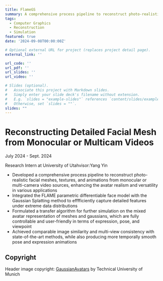 ```yaml
---
title: FlameGS
summary: A comprehensive process pipeline to reconstruct photo-realistic facial meshes, textures, and animations from monocular or multi-camera video sources, enhancing the avatar realism and versatility in various applications
tags:
  - Computer Graphics
  - Reconstruction
  - Simulation
featured: true
date: '2024-09-08T00:00:00Z'

# Optional external URL for project (replaces project detail page).
external_link: ''

url_code: ''
url_pdf: ''
url_slides: ''
url_video: ''

# Slides (optional).
#   Associate this project with Markdown slides.
#   Simply enter your slide deck's filename without extension.
#   E.g. `slides = "example-slides"` references `content/slides/example-slides.md`.
#   Otherwise, set `slides = ""`.
slides: ""
---
```

# Reconstructing Detailed Facial Mesh from Monocular or Multicam Videos

July 2024 - Sept. 2024

Research Intern at University of Utahvisor:Yang Yin

* Developed a comprehensive process pipeline to reconstruct photo-realistic facial meshes, textures, and animations from monocular or multi-camera video sources, enhancing the avatar realism and versatility in various applications
* Integrated the FLAME parametric differentiable face model with the Gaussian Splatting method to efffficiently capture detailed features under extreme data distributions
* Formulated a transfer algorithm for further simulation on the mixed avatar representation of meshes and gaussians, which are fully controllable and user-friendly in terms of expression, pose, and viewpoint
* Achieved comparable image similarity and multi-view consistency with state-of-the-art methods, while also producing more temporally smooth pose and expression animations

## Copyright

Header image copyright: [GaussianAvatars](https://shenhanqian.github.io/gaussian-avatars) by Technical University of Munich
